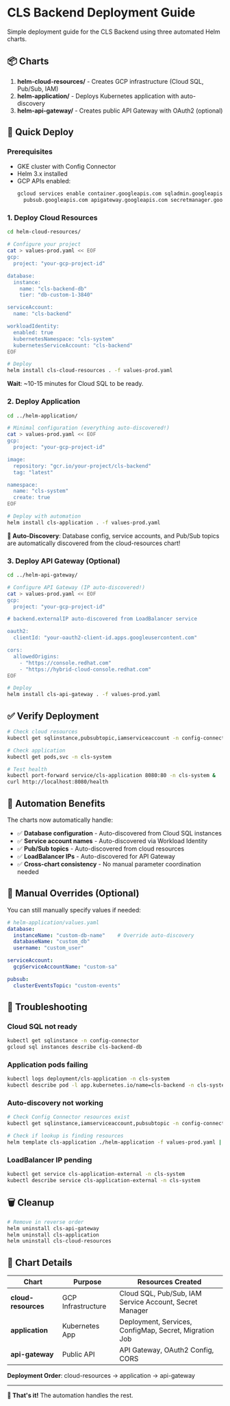 # CLS Backend Deployment Guide

Simple deployment guide for the CLS Backend using three automated Helm charts.

## 📦 Charts

1. **helm-cloud-resources/** - Creates GCP infrastructure (Cloud SQL, Pub/Sub, IAM)
2. **helm-application/** - Deploys Kubernetes application with auto-discovery
3. **helm-api-gateway/** - Creates public API Gateway with OAuth2 (optional)

## 🚀 Quick Deploy

### Prerequisites

- GKE cluster with Config Connector
- Helm 3.x installed
- GCP APIs enabled:
  ```bash
  gcloud services enable container.googleapis.com sqladmin.googleapis.com \
    pubsub.googleapis.com apigateway.googleapis.com secretmanager.googleapis.com
  ```

### 1. Deploy Cloud Resources

```bash
cd helm-cloud-resources/

# Configure your project
cat > values-prod.yaml << EOF
gcp:
  project: "your-gcp-project-id"

database:
  instance:
    name: "cls-backend-db"
    tier: "db-custom-1-3840"

serviceAccount:
  name: "cls-backend"

workloadIdentity:
  enabled: true
  kubernetesNamespace: "cls-system"
  kubernetesServiceAccount: "cls-backend"
EOF

# Deploy
helm install cls-cloud-resources . -f values-prod.yaml
```

**Wait**: ~10-15 minutes for Cloud SQL to be ready.

### 2. Deploy Application

```bash
cd ../helm-application/

# Minimal configuration (everything auto-discovered!)
cat > values-prod.yaml << EOF
gcp:
  project: "your-gcp-project-id"

image:
  repository: "gcr.io/your-project/cls-backend"
  tag: "latest"

namespace:
  name: "cls-system"
  create: true
EOF

# Deploy with automation
helm install cls-application . -f values-prod.yaml
```

**🤖 Auto-Discovery**: Database config, service accounts, and Pub/Sub topics are automatically discovered from the cloud-resources chart!

### 3. Deploy API Gateway (Optional)

```bash
cd ../helm-api-gateway/

# Configure API Gateway (IP auto-discovered!)
cat > values-prod.yaml << EOF
gcp:
  project: "your-gcp-project-id"

# backend.externalIP auto-discovered from LoadBalancer service

oauth2:
  clientId: "your-oauth2-client-id.apps.googleusercontent.com"

cors:
  allowedOrigins:
    - "https://console.redhat.com"
    - "https://hybrid-cloud-console.redhat.com"
EOF

# Deploy
helm install cls-api-gateway . -f values-prod.yaml
```

## ✅ Verify Deployment

```bash
# Check cloud resources
kubectl get sqlinstance,pubsubtopic,iamserviceaccount -n config-connector

# Check application
kubectl get pods,svc -n cls-system

# Test health
kubectl port-forward service/cls-application 8080:80 -n cls-system &
curl http://localhost:8080/health
```

## 🤖 Automation Benefits

The charts now automatically handle:

- ✅ **Database configuration** - Auto-discovered from Cloud SQL instances
- ✅ **Service account names** - Auto-discovered via Workload Identity
- ✅ **Pub/Sub topics** - Auto-discovered from cloud resources
- ✅ **LoadBalancer IPs** - Auto-discovered for API Gateway
- ✅ **Cross-chart consistency** - No manual parameter coordination needed

## 🔧 Manual Overrides (Optional)

You can still manually specify values if needed:

```yaml
# helm-application/values.yaml
database:
  instanceName: "custom-db-name"    # Override auto-discovery
  databaseName: "custom_db"
  username: "custom_user"

serviceAccount:
  gcpServiceAccountName: "custom-sa"

pubsub:
  clusterEventsTopic: "custom-events"
```

## 🐛 Troubleshooting

### Cloud SQL not ready
```bash
kubectl get sqlinstance -n config-connector
gcloud sql instances describe cls-backend-db
```

### Application pods failing
```bash
kubectl logs deployment/cls-application -n cls-system
kubectl describe pod -l app.kubernetes.io/name=cls-backend -n cls-system
```

### Auto-discovery not working
```bash
# Check Config Connector resources exist
kubectl get sqlinstance,iamserviceaccount,pubsubtopic -n config-connector

# Check if lookup is finding resources
helm template cls-application ./helm-application -f values-prod.yaml | grep -A5 -B5 "DATABASE_URL"
```

### LoadBalancer IP pending
```bash
kubectl get service cls-application-external -n cls-system
kubectl describe service cls-application-external -n cls-system
```

## 🗑️ Cleanup

```bash
# Remove in reverse order
helm uninstall cls-api-gateway
helm uninstall cls-application
helm uninstall cls-cloud-resources
```

## 📁 Chart Details

| Chart | Purpose | Resources Created |
|-------|---------|------------------|
| **cloud-resources** | GCP Infrastructure | Cloud SQL, Pub/Sub, IAM Service Account, Secret Manager |
| **application** | Kubernetes App | Deployment, Services, ConfigMap, Secret, Migration Job |
| **api-gateway** | Public API | API Gateway, OAuth2 Config, CORS |

**Deployment Order**: cloud-resources → application → api-gateway

---

**🚀 That's it!** The automation handles the rest.